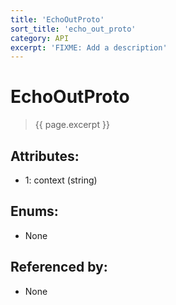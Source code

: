 ```yaml
---
title: 'EchoOutProto'
sort_title: 'echo_out_proto'
category: API
excerpt: 'FIXME: Add a description'
---
```


[comment]: <> (THIS PART IS GENERATED - AKA DON'T EDIT THIS PART MANUALLY)

# EchoOutProto

> {{ page.excerpt }}

## Attributes:

- 1: context (string)

## Enums:

- None

## Referenced by:

- None

[comment]: <> (YOU CAN EDIT AFTER THIS)
